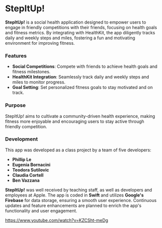 # StepItUp!

**StepItUp!** is a social health application designed to empower users to engage in friendly competitions with their friends, focusing on health goals and fitness metrics. By integrating with HealthKit, the app diligently tracks daily and weekly steps and miles, fostering a fun and motivating environment for improving fitness.

### Features

- **Social Competitions**: Compete with friends to achieve health goals and fitness milestones.
- **HealthKit Integration**: Seamlessly track daily and weekly steps and miles to monitor progress.
- **Goal Setting**: Set personalized fitness goals to stay motivated and on track.

### Purpose

StepItUp! aims to cultivate a community-driven health experience, making fitness more enjoyable and encouraging users to stay active through friendly competition.

### Development

This app was developed as a class project by a team of five developers:
- **Phillip Le**
- **Eugenia Bornacini**
- **Teodora Sutilovic**
- **Claudia Cortell**
- **Ben Vazzana**

**StepItUp!** was well received by teaching staff, as well as developers and employees at Apple. The app is coded in **Swift** and utilizes **Google's Firebase** for data storage, ensuring a smooth user experience. Continuous updates and feature enhancements are planned to enrich the app's functionality and user engagement.

https://www.youtube.com/watch?v=KZCSht-meDg
